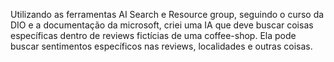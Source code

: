 Utilizando as ferramentas AI Search e Resource group, seguindo o curso da DIO e a documentação da microsoft, criei uma IA que deve buscar coisas específicas dentro de reviews fictícias de uma coffee-shop. Ela pode buscar sentimentos específicos nas reviews, localidades e outras coisas.
